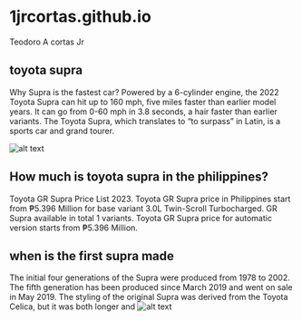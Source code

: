 # 1jrcortas.github.io
Teodoro A cortas Jr  
## **toyota supra**

Why Supra is the fastest car?
Powered by a 6-cylinder engine, the 2022 Toyota Supra can hit up to 160 mph, five miles faster than earlier model years. It can go from 0-60 mph in 3.8 seconds, a hair faster than earlier variants. The Toyota Supra, which translates to “to surpass” in Latin, is a sports car and grand tourer.



![alt text](https://toyotagazooracing.com/pages/contents/jp/gr/assets/img/supra/top/og_supra.jpg)
## How much is toyota supra in the philippines?
Toyota GR Supra Price List 2023. Toyota GR Supra price in Philippines start from ₱5.396 Million for base variant 3.0L Twin-Scroll Turbocharged. GR Supra available in total 1 variants. Toyota GR Supra price for automatic version starts from ₱5.396 Million.
## when is the first supra made
The initial four generations of the Supra were produced from 1978 to 2002. The fifth generation has been produced since March 2019 and went on sale in May 2019. The styling of the original Supra was derived from the Toyota Celica, but it was both longer and
![alt text](https://hips.hearstapps.com/autoweek/assets/1998001_1983_Supra-1.jpg)

